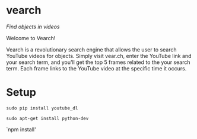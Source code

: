 # vearch
*Find objects in videos*

Welcome to Vearch!

Vearch is a revolutionary search engine that allows the user to search YouTube videos for objects. Simply visit vear.ch, enter the YouTube link and your search term, and you'll get the top 5 frames related to the your search term. Each frame links to the YouTube video at the specific time it occurs.

Setup
=====
`sudo pip install youtube_dl`

`sudo apt-get install python-dev`

`npm install'
